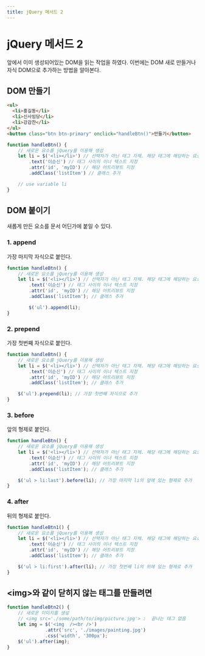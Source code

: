 ```yaml
---
title: jQuery 메서드 2
---
```


# jQuery 메서드 2

앞에서 이미 생성되어있는 DOM을 읽는 작업을 하였다. 이번에는 DOM 새로 만들거나 자식 DOM으로 추가하는 방법을 알아본다.

## DOM 만들기

```html
<ul>
  <li>홍길동</li>
  <li>신사임당</li>
  <li>강감찬</li>
</ul>
<button class="btn btn-primary" onclick="handleBtn()">만들기</button>
```

```js
function handleBtn() {
    // 새로운 요소를 jQuery를 이용해 생성
    let li = $('<li></li>') // 선택자가 아닌 태그 자체. 해당 태그에 해당하는 요소를 반환
        .text('이순신') // 태그 사이의 이너 텍스트 지정
        .attr('id', 'myID') // 해당 어트리뷰트 지정
        .addClass('listItem') // 클래스 추가

    // use variable li
}
```

## DOM 붙이기

새롭게 만든 요소를 문서 어딘가에 붙일 수 있다.

### 1. append

가장 마지막 자식으로 붙인다.

```js
function handleBtn() {
    // 새로운 요소를 jQuery를 이용해 생성
    let li = $('<li></li>') // 선택자가 아닌 태그 자체. 해당 태그에 해당하는 요소를 반환
        .text('이순신') // 태그 사이의 이너 텍스트 지정
        .attr('id', 'myID') // 해당 어트리뷰트 지정
        .addClass('listItem'); // 클래스 추가

        $('ul').append(li);
}
```

### 2. prepend

가장 첫번째 자식으로 붙인다.

```js
function handleBtn() {
    // 새로운 요소를 jQuery를 이용해 생성
    let li = $('<li></li>') // 선택자가 아닌 태그 자체. 해당 태그에 해당하는 요소를 반환
        .text('이순신') // 태그 사이의 이너 텍스트 지정
        .attr('id', 'myID') // 해당 어트리뷰트 지정
        .addClass('listItem'); // 클래스 추가

    $('ul').prepend(li); // 가장 첫번째 자식으로 추가
}
```

### 3. before

앞의 형제로 붙인다.

```js
function handleBtn() {
    // 새로운 요소를 jQuery를 이용해 생성
    let li = $('<li></li>') // 선택자가 아닌 태그 자체. 해당 태그에 해당하는 요소를 반환
        .text('이순신') // 태그 사이의 이너 텍스트 지정
        .attr('id', 'myID') // 해당 어트리뷰트 지정
        .addClass('listItem'); // 클래스 추가

    $('ul > li:last').before(li); // 가장 마지막 li의 앞에 있는 형제로 추가
}
```

### 4. after

뒤의 형제로 붙인다.

```js
function handleBtn1() {
    // 새로운 요소를 jQuery를 이용해 생성
    let li = $('<li></li>') // 선택자가 아닌 태그 자체. 해당 태그에 해당하는 요소를 반환
        .text('이순신') // 태그 사이의 이너 텍스트 지정
        .attr('id', 'myID') // 해당 어트리뷰트 지정
        .addClass('listItem'); // 클래스 추가

    $('ul > li:first').after(li); // 가장 첫번째 li의 위에 있는 형제로 추가
}
```

## \<img\>와 같이 닫히지 않는 태그를 만들려면

```js
function handleBtn2() {
    // 새로운 이미지를 생성
    // <img src='./some/path/to/img/picture.jpg'> :  끝나는 태그 없음
    let img = $('<img  /><br />')
              .attr('src', './images/painting.jpg')
              .css('width', '300px');
    $('ul').after(img);
}
```